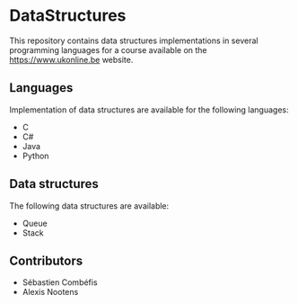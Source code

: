 # DataStructures

This repository contains data structures implementations in several programming languages for a course available on the https://www.ukonline.be website.

## Languages

Implementation of data structures are available for the following languages:

- C
- C#
- Java
- Python

## Data structures

The following data structures are available:

- Queue
- Stack

## Contributors

- Sébastien Combéfis
- Alexis Nootens
